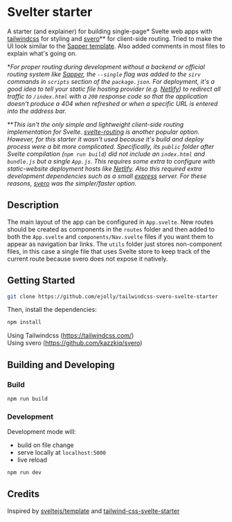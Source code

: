 # Svelter starter

A starter (and explainer) for building single-page* Svelte web apps with [tailwindcss](https://tailwindcss.com/) for styling and [svero](https://github.com/kazzkiq/svero)** for client-side routing. Tried to make the UI look similar to the [Sapper template](https://github.com/sveltejs/sapper-template). Also added comments in most files to explain what's going on. 

**For proper routing during development without a backend or official routing system like [Sapper](https://sapper.svelte.dev/), the `--single` flag was added to the `sirv` commands in `scripts` section of the `package.json`. For deployment, it's a good idea to tell your static file hosting provider (e.g. [Netlify](https://www.netlify.com/docs/redirects/#rewrites-and-proxying)) to redirect all traffic to `/index.html` with a `200` response code so that the application doesn't produce a 404 when refreshed or when a specific URL is entered into the address bar.*  

***This isn't the only simple and lightweight client-side routing implementation for Svelte. [svelte-routing](https://github.com/EmilTholin/svelte-routing) is another popular option. However, for this starter it wasn't used because it's build and deploy process were a bit more complicated. Specifically, its `public` folder after Svelte compilation (`npm run build`) did not include an `index.html` and `bundle.js` but a single `App.js`. This requires some extra to configure with static-website deployment hosts like [Netlify](https://www.netlify.com). Also this required extra development dependencies such as a small [express](https://expressjs.com) server. For these reasons, [svero](https://github.com/kazzkiq/svero) was  the simpler/faster option.*

## Description  

The main layout of the app can be configured in `App.svelte`. New routes should be created as components in the `routes` folder and then added to both the `App.svelte` and `components/Nav.svelte` files if you want them to appear as navigation bar links. The `utils` folder just stores non-component files, in this case a single file that uses Svelte store to keep track of the current route because svero does not expose it natively. 

## Getting Started

```bash
git clone https://github.com/ejolly/tailwindcss-svero-svelte-starter
```

Then, install the dependencies:

```bash
npm install
```

Using Tailwindcss (https://tailwindcss.com/)  
Using svero (https://github.com/kazzkiq/svero)

## Building and Developing

### Build

```bash
npm run build
```

### Development

Development mode will:

-  build on file change
-  serve locally at <code>localhost:5000</code>
-  live reload

```bash
npm run dev
```

## Credits

Inspired by [sveltejs/template](https://github.com/sveltejs/template) and [tailwind-css-svelte-starter](https://github.com/marcograhl/tailwindcss-svelte-starter)
